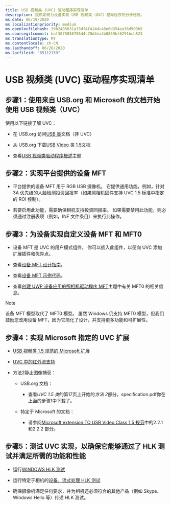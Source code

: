 ```yaml
---
title: USB 视频类 (UVC) 驱动程序实现清单
description: 提供如何为设备实现 USB 视频类（UVC）驱动程序的分步信息。
ms.date: 06/19/2020
ms.localizationpriority: medium
ms.openlocfilehash: 39b2485631a33df4f414dc48e6d354ea36d500b5
ms.sourcegitcommit: baf3075858705d4c78d4ea4b0869bf6291bcb823
ms.translationtype: MT
ms.contentlocale: zh-CN
ms.lasthandoff: 06/20/2020
ms.locfileid: "85112139"
---
```

# <a name="usb-video-class-uvc-driver-implementation-checklist"></a>USB 视频类 (UVC) 驱动程序实现清单

## <a name="step-1-get-started-with-usb-video-class-uvc-using-documentation-from-usborg-and-microsoft"></a>步骤1：使用来自 USB.org 和 Microsoft 的文档开始使用 USB 视频类（UVC）

使用以下链接了解 UVC：

- 在 USB.org 访问[USB 类](https://www.usb.org/documents?search=&type%5B0%5D=55&items_per_page=50)文档（非 UVC）

- 从 USB.org 下载[USB Video 类 1.5](https://www.usb.org/document-library/video-class-v15-document-set)文档

- 查看[USB 视频类驱动程序概述](https://docs.microsoft.com/windows-hardware/drivers/stream/usb-video-class-driver-overview)主题

## <a name="step-2-implement-the-platform-supplied-device-mft"></a>步骤2：实现平台提供的设备 MFT

- 平台提供的设备 MFT 用于 RGB USB 摄像机。 它提供通用功能，例如，针对3A 优先级的人脸检测投资回报率（如果照相机固件支持 UVC 1.5 标准中指定的 ROI 控制）。

- 若要启用此功能，需要确保相机支持投资回报率。 如果需要禁用此功能，则必须通过注册表项（例如，INF 文件条目）来执行此操作。

## <a name="step-3-implement-the-custom-device-mft-and-mft0-for-your-device"></a>步骤3：为设备实现自定义设备 MFT 和 MFT0

- 设备 MFT 是 UVC 的用户模式组件。 你可以插入此组件，以便向 UVC 添加扩展插件和优异点。

- 查看[设备 MFT 设计指南](https://docs.microsoft.com/windows-hardware/drivers/stream/dmft-design)。

- 查看[设备 MFT 示例代码](https://docs.microsoft.com/samples/microsoft/windows-driver-samples/driver-device-transform-sample/)。

- 查看[创建 UWP 设备应用的照相机驱动程序 MFT](https://docs.microsoft.com/windows-hardware/drivers/devapps/creating-a-camera-driver-mft)主题中有关 MFT0 的相关信息。

> [!NOTE]
> 设备 MFT 模型取代了 MFT0 模型。 虽然 Windows 仍支持 MFT0 模型，但我们鼓励您改用设备 MFT，因为它简化了设计，并支持更多功能和可扩展性。

## <a name="step-4-implement-microsoft-specified-uvc-extensions"></a>步骤4：实现 Microsoft 指定的 UVC 扩展

- [USB 视频类 1.5 规范的 Microsoft 扩展](https://docs.microsoft.com/windows-hardware/drivers/stream/uvc-extensions-1-5)

- [UVC 中的红外流支持](https://docs.microsoft.com/windows-hardware/drivers/stream/infrared-stream-support-in-uvc)

- 方法2静止图像捕获：

  - USB.org 文档：

    - 查看*UVC 1.5 类*的第17页上开始的*方法 2*部分，specification.pdf你在上面的步骤1中下载了。

  - 特定于 Microsoft 的文档：

    - 请参阅[Microsoft extension TO USB Video Class 1.5 规范](https://docs.microsoft.com/windows-hardware/drivers/stream/uvc-extensions-1-5)中的2.2.1 和2.2.2 部分。

## <a name="step-5-test-your-uvc-implementation-to-ensure-it-passes-hlk-tests-and-meets-required-functionality-and-performance"></a>步骤5：测试 UVC 实现，以确保它能够通过了 HLK 测试并满足所需的功能和性能

- 运行[WINDOWS HLK 测试](https://docs.microsoft.com/windows-hardware/drivers/)

- 运行特定于相机的[设备。流式处理 HLK 测试](https://docs.microsoft.com/windows-hardware/test/hlk/testref/device-streaming)

- 确保摄像机满足任何要求，并为相机还必须符合的其他产品（例如 Skype、Windows Hello 等）传递 HLK 测试。
